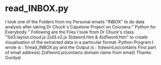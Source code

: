 # read_INBOX.py
I took one of the Folders from my Personal emails "INBOX" to do data analysis after taking
Dr Chuck's Capstone Project on Coursera " Python for Everybody "
Following are the Files I took from Dr Chuck's class "1)d3.layout.cloud.js 2)d3.v2.js 3)dword.htm & 4)d1word.htm"
to create visualisation of the extracted data in a particular format.
Python Program I wrote is :
1)read_INBOX.py
and the Output is :
1)dword.js(contains First part of email address) 2)d1word.js(contains domain name from email)
Thanks
Gurdyal
